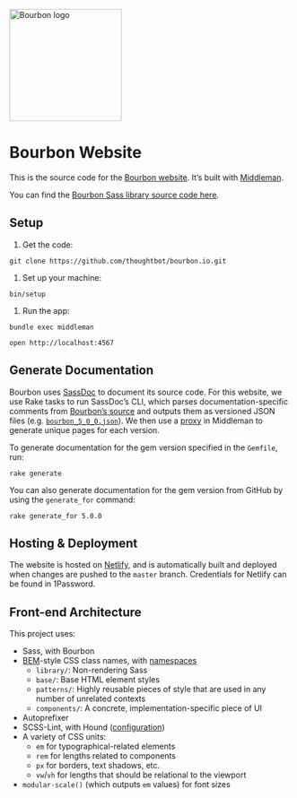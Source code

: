 [<img src="http://images.thoughtbot.com/bourbon/bourbon-logo.svg" width="200" alt="Bourbon logo">][Bourbon website]

# Bourbon Website

This is the source code for the [Bourbon website]. It’s built with [Middleman].

You can find the [Bourbon Sass library source code here][library repo].

[Bourbon website]: http://www.bourbon.io/
[Middleman]: https://middlemanapp.com/
[library repo]: https://github.com/thoughtbot/bourbon

## Setup

1. Get the code:

  ```
  git clone https://github.com/thoughtbot/bourbon.io.git
  ```

1. Set up your machine:

  ```
  bin/setup
  ```

1. Run the app:

  ```
  bundle exec middleman
  ```

  ```
  open http://localhost:4567
  ```

## Generate Documentation

Bourbon uses [SassDoc] to document its source code. For this website, we use
Rake tasks to run SassDoc’s CLI, which parses documentation-specific comments
from [Bourbon’s source] and outputs them as versioned JSON files
(e.g. [`bourbon_5_0_0.json`]). We then use a [proxy] in Middleman to generate
unique pages for each version.

To generate documentation for the gem version specified in the `Gemfile`, run:

  ```
  rake generate
  ```

You can also generate documentation for the gem version from GitHub by using the
`generate_for` command:

  ```
  rake generate_for 5.0.0
  ```

[SassDoc]: http://sassdoc.com/
[Bourbon’s source]: https://github.com/thoughtbot/bourbon/
[`bourbon_5_0_0.json`]: data/bourbon_5_0_0.json
[proxy]: https://middlemanapp.com/advanced/dynamic_pages/

## Hosting & Deployment

The website is hosted on [Netlify], and is automatically built and deployed when
changes are pushed to the `master` branch. Credentials for Netlify can be found
in 1Password.

[Netlify]: https://www.netlify.com/

## Front-end Architecture

This project uses:

- Sass, with Bourbon
- [BEM]-style CSS class names, with [namespaces]
  - `library/`: Non-rendering Sass
  - `base/`: Base HTML element styles
  - `patterns/`: Highly reusable pieces of style that are used in any number of
    unrelated contexts
  - `components/`: A concrete, implementation-specific piece of UI
- Autoprefixer
- SCSS-Lint, with Hound ([configuration](.scss-lint.yml))
- A variety of CSS units:
  - `em` for typographical-related elements
  - `rem` for lengths related to components
  - `px` for borders, text shadows, etc.
  - `vw`/`vh` for lengths that should be relational to the viewport
- `modular-scale()` (which outputs `em` values) for font sizes

[BEM]: http://csswizardry.com/2013/01/mindbemding-getting-your-head-round-bem-syntax/
[namespaces]: http://csswizardry.com/2015/03/more-transparent-ui-code-with-namespaces/
